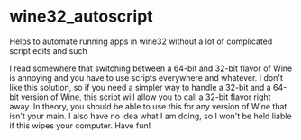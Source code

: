 # wine32_autoscript
Helps to automate running apps in wine32 without a lot of complicated script edits and such

 I read somewhere that switching between a 64-bit and 32-bit flavor of Wine is annoying and you have to use scripts everywhere and whatever. I don't like this solution, so if you need a simpler way to handle a 32-bit and a 64-bit version of Wine, this script will allow you to call a 32-bit flavor right away. In theory, you should be able to use this for any version of Wine that isn't your main. I also have no idea what I am doing, so I won't be held liable if this wipes your computer. Have fun!
